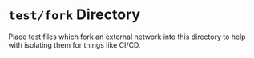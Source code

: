 # `test/fork` Directory

Place test files which fork an external network into this directory to help with isolating them for things like CI/CD.
